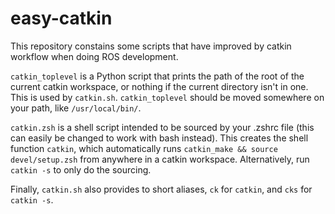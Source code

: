 # easy-catkin
This repository constains some scripts that have improved by catkin workflow
when doing ROS development.

`catkin_toplevel` is a Python script that prints the path of the root of the
current catkin workspace, or nothing if the current directory isn't in one.
This is used by `catkin.sh`. `catkin_toplevel` should be moved somewhere on
your path, like `/usr/local/bin/`.

`catkin.zsh` is a shell script intended to be sourced by your .zshrc file (this
can easily be changed to work with bash instead). This creates the shell
function `catkin`, which automatically runs `catkin_make && source
devel/setup.zsh` from anywhere in a catkin workspace. Alternatively, run
`catkin -s` to only do the sourcing.

Finally, `catkin.sh` also provides to short aliases, `ck` for `catkin`, and
`cks` for `catkin -s`.

